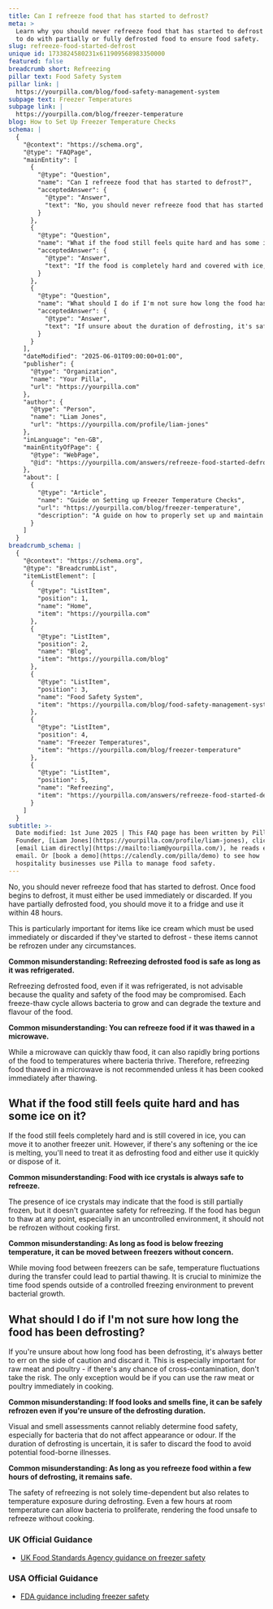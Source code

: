```yaml
---
title: Can I refreeze food that has started to defrost?
meta: >
  Learn why you should never refreeze food that has started to defrost and what
  to do with partially or fully defrosted food to ensure food safety.
slug: refreeze-food-started-defrost
unique id: 1733824580231x611909568983350000
featured: false
breadcrumb short: Refreezing
pillar text: Food Safety System
pillar link: |
  https://yourpilla.com/blog/food-safety-management-system
subpage text: Freezer Temperatures
subpage link: |
  https://yourpilla.com/blog/freezer-temperature
blog: How to Set Up Freezer Temperature Checks
schema: |
  {
    "@context": "https://schema.org",
    "@type": "FAQPage",
    "mainEntity": [
      {
        "@type": "Question",
        "name": "Can I refreeze food that has started to defrost?",
        "acceptedAnswer": {
          "@type": "Answer",
          "text": "No, you should never refreeze food that has started to defrost. Once food begins to defrost, it should either be used immediately or discarded to avoid safety risks. Partially defrosted items like ice cream should be used immediately or discarded as they cannot be refrozen under any circumstances. Store partially defrosted food in a fridge and use within 48 hours to minimise health risks."
        }
      },
      {
        "@type": "Question",
        "name": "What if the food still feels quite hard and has some ice on it?",
        "acceptedAnswer": {
          "@type": "Answer",
          "text": "If the food is completely hard and covered with ice, you can move it to another freezer unit for storage. However, if there is any softening or the ice is melting, treat the food as defrosting and use it quickly or dispose of it to ensure safety."
        }
      },
      {
        "@type": "Question",
        "name": "What should I do if I'm not sure how long the food has been defrosting?",
        "acceptedAnswer": {
          "@type": "Answer",
          "text": "If unsure about the duration of defrosting, it's safest to discard the food, especially raw meat and poultry. The risk of cross-contamination or bacterial growth due to uncertain defrosting times makes it advisable to avoid refreezing it. Only consider using the item immediately in cooking if it's raw meat or poultry."
        }
      }
    ],
    "dateModified": "2025-06-01T09:00:00+01:00",
    "publisher": {
      "@type": "Organization",
      "name": "Your Pilla",
      "url": "https://yourpilla.com"
    },
    "author": {
      "@type": "Person",
      "name": "Liam Jones",
      "url": "https://yourpilla.com/profile/liam-jones"
    },
    "inLanguage": "en-GB",
    "mainEntityOfPage": {
      "@type": "WebPage",
      "@id": "https://yourpilla.com/answers/refreeze-food-started-defrost"
    },
    "about": [
      {
        "@type": "Article",
        "name": "Guide on Setting up Freezer Temperature Checks",
        "url": "https://yourpilla.com/blog/freezer-temperature",
        "description": "A guide on how to properly set up and maintain freezer temperature checks to ensure food safety."
      }
    ]
  }
breadcrumb_schema: |
  {
    "@context": "https://schema.org",
    "@type": "BreadcrumbList",
    "itemListElement": [
      {
        "@type": "ListItem",
        "position": 1,
        "name": "Home",
        "item": "https://yourpilla.com"
      },
      {
        "@type": "ListItem",
        "position": 2,
        "name": "Blog",
        "item": "https://yourpilla.com/blog"
      },
      {
        "@type": "ListItem",
        "position": 3,
        "name": "Food Safety System",
        "item": "https://yourpilla.com/blog/food-safety-management-system"
      },
      {
        "@type": "ListItem",
        "position": 4,
        "name": "Freezer Temperatures",
        "item": "https://yourpilla.com/blog/freezer-temperature"
      },
      {
        "@type": "ListItem",
        "position": 5,
        "name": "Refreezing",
        "item": "https://yourpilla.com/answers/refreeze-food-started-defrost"
      }
    ]
  }
subtitle: >-
  Date modified: 1st June 2025 | This FAQ page has been written by Pilla
  Founder, [Liam Jones](https://yourpilla.com/profile/liam-jones), click to
  [email Liam directly](https://mailto:liam@yourpilla.com/), he reads every
  email. Or [book a demo](https://calendly.com/pilla/demo) to see how
  hospitality businesses use Pilla to manage food safety.
---
```

No, you should never refreeze food that has started to defrost. Once food begins to defrost, it must either be used immediately or discarded. If you have partially defrosted food, you should move it to a fridge and use it within 48 hours.

This is particularly important for items like ice cream which must be used immediately or discarded if they've started to defrost - these items cannot be refrozen under any circumstances.

**Common misunderstanding: Refreezing defrosted food is safe as long as it was refrigerated.**

Refreezing defrosted food, even if it was refrigerated, is not advisable because the quality and safety of the food may be compromised. Each freeze-thaw cycle allows bacteria to grow and can degrade the texture and flavour of the food.

**Common misunderstanding: You can refreeze food if it was thawed in a microwave.**

While a microwave can quickly thaw food, it can also rapidly bring portions of the food to temperatures where bacteria thrive. Therefore, refreezing food thawed in a microwave is not recommended unless it has been cooked immediately after thawing.

## What if the food still feels quite hard and has some ice on it?

If the food still feels completely hard and is still covered in ice, you can move it to another freezer unit. However, if there's any softening or the ice is melting, you'll need to treat it as defrosting food and either use it quickly or dispose of it.

**Common misunderstanding: Food with ice crystals is always safe to refreeze.**

The presence of ice crystals may indicate that the food is still partially frozen, but it doesn't guarantee safety for refreezing. If the food has begun to thaw at any point, especially in an uncontrolled environment, it should not be refrozen without cooking first.

**Common misunderstanding: As long as food is below freezing temperature, it can be moved between freezers without concern.**

While moving food between freezers can be safe, temperature fluctuations during the transfer could lead to partial thawing. It is crucial to minimize the time food spends outside of a controlled freezing environment to prevent bacterial growth.

## What should I do if I'm not sure how long the food has been defrosting?

If you're unsure about how long food has been defrosting, it's always better to err on the side of caution and discard it. This is especially important for raw meat and poultry - if there's any chance of cross-contamination, don't take the risk. The only exception would be if you can use the raw meat or poultry immediately in cooking.

**Common misunderstanding: If food looks and smells fine, it can be safely refrozen even if you're unsure of the defrosting duration.**

Visual and smell assessments cannot reliably determine food safety, especially for bacteria that do not affect appearance or odour. If the duration of defrosting is uncertain, it is safer to discard the food to avoid potential food-borne illnesses.

**Common misunderstanding: As long as you refreeze food within a few hours of defrosting, it remains safe.**

The safety of refreezing is not solely time-dependent but also relates to temperature exposure during defrosting. Even a few hours at room temperature can allow bacteria to proliferate, rendering the food unsafe to refreeze without cooking.

### UK Official Guidance

-   [UK Food Standards Agency guidance on freezer safety](https://www.food.gov.uk/safety-hygiene/how-to-chill-freeze-and-defrost-food-safely)

### USA Official Guidance

-   [FDA guidance including freezer safety](https://www.fda.gov/consumers/consumer-updates/are-you-storing-food-safely)
